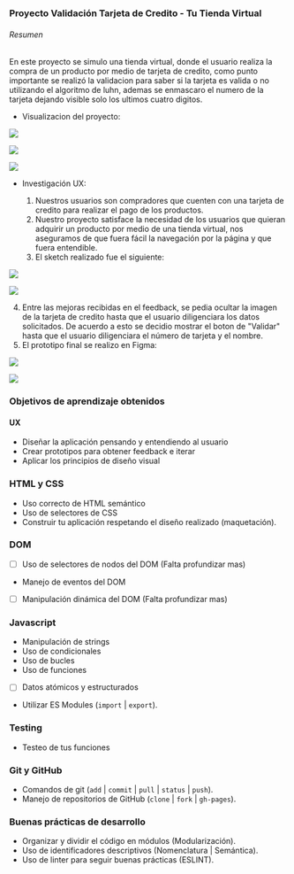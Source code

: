 ### Proyecto Validación Tarjeta de Credito - Tu Tienda Virtual

###### Resumen

En este proyecto se simulo una tienda virtual, donde el usuario realiza la compra de un producto por medio de tarjeta de credito, como punto importante se realizó la validacion para saber si la tarjeta es valida o no utilizando el algoritmo de luhn, ademas se enmascaro el numero de la tarjeta dejando visible solo los ultimos cuatro digitos.

* Visualizacion del proyecto:

![](Prototipo/pag1_opt.png)

![](Prototipo/pag2_opt.png)

![](Prototipo/pag3_opt.png)


* Investigación UX:

  1. Nuestros usuarios son compradores que cuenten con una tarjeta de credito para realizar el pago de los productos.
  2. Nuestro proyecto satisface la necesidad de los usuarios que quieran adquirir un producto por medio de una tienda virtual, nos aseguramos de que fuera fácil la navegación por la página y que fuera entendible.
  3. El sketch realizado fue el siguiente:

![](Prototipo/Sketch-pag1_opt.jpg)

![](Prototipo/Sketch-pag2_opt.jpg)

  4. Entre las mejoras recibidas en el feedback, se pedia ocultar la imagen de la tarjeta de credito hasta que el usuario diligenciara los datos solicitados. De acuerdo a esto se decidio mostrar el boton de "Validar" hasta que el usuario diligenciara el número de tarjeta y el nombre.
  5. El prototipo final se realizo en Figma:

![](Prototipo/Prototipo_figma_pag1.png)

![](Prototipo/Prototipo_figma_pag2.png)

### Objetivos de aprendizaje obtenidos

#### UX

- Diseñar la aplicación pensando y entendiendo al usuario
- Crear prototipos para obtener feedback e iterar
- Aplicar los principios de diseño visual

### HTML y CSS

- Uso correcto de HTML semántico
- Uso de selectores de CSS
- Construir tu aplicación respetando el diseño realizado (maquetación).

### DOM

* [ ] Uso de selectores de nodos del DOM (Falta profundizar mas)
- Manejo de eventos del DOM
* [ ] Manipulación dinámica del DOM (Falta profundizar mas)

### Javascript

- Manipulación de strings
- Uso de condicionales
- Uso de bucles
- Uso de funciones
* [ ] Datos atómicos y estructurados
- Utilizar ES Modules (`import` | `export`).

### Testing

- Testeo de tus funciones

### Git y GitHub

- Comandos de git (`add` | `commit` | `pull` | `status` | `push`).
- Manejo de repositorios de GitHub (`clone` | `fork` | `gh-pages`).

### Buenas prácticas de desarrollo

- Organizar y dividir el código en módulos (Modularización).
- Uso de identificadores descriptivos (Nomenclatura | Semántica).
- Uso de linter para seguir buenas prácticas (ESLINT).


